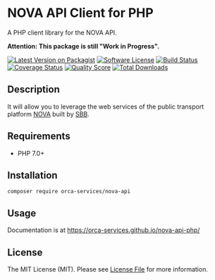 # NOVA API Client for PHP

A PHP client library for the NOVA API.

**Attention: This package is still "Work in Progress".**

[![Latest Version on Packagist](https://img.shields.io/github/release/orca-services/nova-api-php.svg)](https://packagist.org/packages/orca-services/nova-api-php)
[![Software License](https://img.shields.io/badge/license-MIT-brightgreen.svg)](LICENSE)
[![Build Status](https://github.com/orca-services/nova-api-php/workflows/build/badge.svg)](https://github.com/orca-services/nova-api-php/actions)
[![Coverage Status](https://img.shields.io/scrutinizer/coverage/g/orca-services/nova-api-php.svg)](https://scrutinizer-ci.com/g/orca-services/nova-api-php/code-structure)
[![Quality Score](https://img.shields.io/scrutinizer/quality/g/orca-services/nova-api-php.svg)](https://scrutinizer-ci.com/g/orca-services/nova-api-php/?branch=master)
[![Total Downloads](https://img.shields.io/packagist/dt/orca-services/nova-api-php.svg)](https://packagist.org/packages/orca-services/nova-api-php/stats)

## Description

It will allow you to leverage the web services of the public transport platform 
[NOVA](https://www.allianceswisspass.ch/de/die-branche/Netzweite-OeV-Anbindung-NOVA) 
built by [SBB](https://www.sbb.ch).

## Requirements

 * PHP 7.0+

## Installation

```
composer require orca-services/nova-api
```

## Usage

Documentation is at <https://orca-services.github.io/nova-api-php/>

## License

The MIT License (MIT). Please see [License File](LICENSE) for more information.
